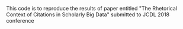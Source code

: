 This code is to reproduce the results of paper entitled "The Rhetorical Context of Citations in Scholarly Big Data" submitted to JCDL 2018 conference
